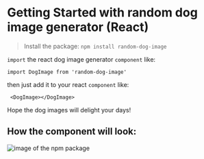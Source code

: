 # Getting Started with random dog image generator (React)

> Install the package: `npm install random-dog-image`

`import` the react dog image generator `component` like:

 ```
 import DogImage from 'random-dog-image'
  ```
then just add it to your react `component` like:
 ```
  <DogImage></DogImage>
 ```
 
 Hope the dog images will delight your days!

 ## How the component will look:

![image of the npm package](https://raw.githubusercontent.com/filiphuhta/random-dog-image/master/images/Sk%C3%A4rmavbild%202021-12-22%20kl.%2023.55.30.png)



